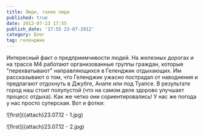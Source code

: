 ```yaml
---
title: Люди, такие люди
published: true
date: 2012-07-23 17:55
publish_date: '17:55 23-07-2012'
category: Блог
tag: геленджик
---
```

Интересный факт о предприимчивости людей. На железных дорогах и на трассе М4 работают организованные группы граждан, которые "перехватывают" направляющихся в Геленджик отдыхающих. Им рассказывают о том, что Геленджик ужасно пострадал от наводнения и предлагают отдохнуть в Джубге, Анапе или под Туапсе. В результате город наш стоит полупустой (что на самом деле здорово улучшает процесс отдыха).
Как же четко они сориентировались!
У нас же погода у нас просто суперская. Вот и фотки:

![first]({attach}23.07.12 - 1.jpg)

![first]({attach}23.07.12 - 2.jpg)
